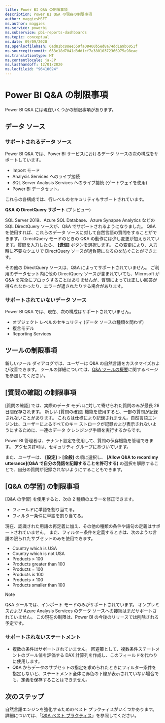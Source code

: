 ```yaml
---
title: Power BI Q&A の制限事項
description: Power BI Q&A の現在の制限事項
author: maggiesMSFT
ms.author: maggies
ms.service: powerbi
ms.subservice: pbi-reports-dashboards
ms.topic: conceptual
ms.date: 09/09/2020
ms.openlocfilehash: 6ad81bc88ee559fa08400b5ed8a74dd1a9b6051f
ms.sourcegitcommit: 653e18d7041d3dd1cf7a38010372366975a98eae
ms.translationtype: HT
ms.contentlocale: ja-JP
ms.lasthandoff: 12/01/2020
ms.locfileid: "96410024"
---
```

# <a name="limitations-of-power-bi-qa"></a>Power BI Q&A の制限事項

Power BI Q&A には現在いくつかの制限事項があります。

## <a name="data-sources"></a>データ ソース

### <a name="supported-data-sources"></a>サポートされるデータ ソース

Power BI Q&A では、Power BI サービスにおけるデータ ソースの次の構成をサポートしています。

- Import モード
- Analysis Services へのライブ接続
- SQL Server Analysis Services へのライブ接続 (ゲートウェイを使用)
- Power BI データセット。

これらの各構成では、行レベルのセキュリティもサポートされています。

**Q&A の DirectQuery サポート** (プレビュー)

SQL Server 2019、Azure SQL Database、Azure Synapse Analytics などの SQL DirectQuery ソースが、Q&A でサポートされるようになりました。 Q&A を使用すれば、これらのデータ ソースに対して自然言語の質問をすることができます。 DirectQuery モードのときの Q&A の動作には少し変更が加えられています。質問を入力したら、 **[送信]** ボタンを選択します。 この変更により、入力時に不要なクエリで DirectQuery ソースが過負荷になるのを防ぐことができます。

その他の DirectQuery ソースは、Q&A によってサポートされていません。 ご利用のデータセット内に他の DirectQuery ソースが含まれていても、Microsoft が Q&A を完全にブロックすることはありませんが、質問によっては正しい回答が得られなかったり、エラーが返されたりする場合があります。

### <a name="data-sources-not-supported"></a>サポートされていないデータ ソース

Power BI Q&A では、現在、次の構成はサポートされていません。

- オブジェクト レベルのセキュリティ (データ ソースの種類を問わず)
- 複合モデル
- Reporting Services 

## <a name="tooling-limitations"></a>ツールの制限事項

新しいツール ダイアログでは、ユーザーは Q&A の自然言語をカスタマイズおよび改善できます。 ツールの詳細については、[Q&A ツールの概要](q-and-a-tooling-intro.md)に関するページを参照してください。

## <a name="review-question-limitations"></a>[質問の確認] の制限事項

[質問の確認] では、実際のデータ モデルに対して寄せられた質問のみが最長 28 日間保存されます。 新しい [質問の確認] 機能を使用すると、一部の質問が記録されないことがあります。 これらは仕様により記録されません。自然言語エンジンは、ユーザーによるすべてのキー ストロークが記録および表示されないようにするために、一連のデータ クレンジング手順を実行するからです。

Power BI 管理者は、テナント設定を使用して、質問の保存機能を管理できます。 アクセス許可は、セキュリティ グループに基づいています。 

また、ユーザーは、 **[設定]**  >  **[全般]** の順に選択し、 **[Allow Q&A to record my utterance]\(Q&A で自分の発話を記録することを許可する\)** の選択を解除することで、自分の質問が記録されないようにすることもできます。 

## <a name="teach-qa-limitations"></a>[Q&A の学習] の制限事項

[Q&A の学習] を使用すると、次の 2 種類のエラーを修正できます。

- フィールドに単語を割り当てる。
- フィルター条件に単語を割り当てる。

現在、認識された用語の再定義に加え、その他の種類の条件や語句の定義はサポートされていません。 また、フィルター条件を定義するときは、次のような言語の限られたサブセットのみを使用できます。

- Country which is USA
- Country which is not USA
- Products > 100
- Products greater than 100
- Products = 100
- Products is 100
- Products < 100
- Products smaller than 100

> [!NOTE]
> Q&A ツールでは、インポート モードのみがサポートされています。 オンプレミスおよび Azure Analysis Services のデータ ソースへの接続はまだサポートされていません。 この現在の制限は、Power BI の今後のリリースでは削除される予定です。

### <a name="statements-not-supported"></a>サポートされないステートメント

- 複数の条件はサポートされていません。 回避策として、複数条件ステートメントのブール値を評価する DAX 計算列を作成し、このフィールドを代わりに使用します。
- Q&A からデータのサブセットの指定を求められたときにフィルター条件を指定しないと、ステートメント全体に赤色の下線が表示されていない場合でも、定義を保存することはできません。

## <a name="next-steps"></a>次のステップ

自然言語エンジンを強化するためのベスト プラクティスがいくつかあります。 詳細については、「[Q&A ベスト プラクティス](q-and-a-best-practices.md)」を参照してください。
